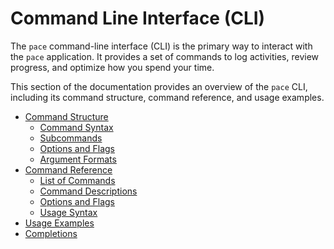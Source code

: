 # Command Line Interface (CLI)

The `pace` command-line interface (CLI) is the primary way to interact with the
`pace` application. It provides a set of commands to log activities, review
progress, and optimize how you spend your time.

This section of the documentation provides an overview of the `pace` CLI,
including its command structure, command reference, and usage examples.

<!-- TOC -->

- [Command Structure](./command_structure.md)
  - [Command Syntax](./command_structure.md#command-syntax)
  - [Subcommands](./command_structure.md#subcommands)
  - [Options and Flags](./command_structure.md#options-and-flags)
  - [Argument Formats](./command_structure.md#argument-formats)
- [Command Reference](./command_reference.md)
  - [List of Commands](./command_reference.md#list-of-commands)
  - [Command Descriptions](./command_reference.md#command-descriptions)
  - [Options and Flags](./command_reference.md#options-and-flags)
  - [Usage Syntax](./command_reference.md#usage-syntax)
- [Usage Examples](./usage_examples.md)
- [Completions](./commands/misc/completions.md)
